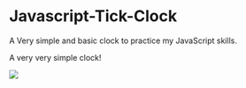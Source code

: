 # Javascript-Tick-Clock
A Very simple and basic clock to practice my JavaScript skills.

A very very simple clock!

![](https://i.pinimg.com/originals/d5/ea/07/d5ea077c180c2932525c033d2404c4a8.gif)
